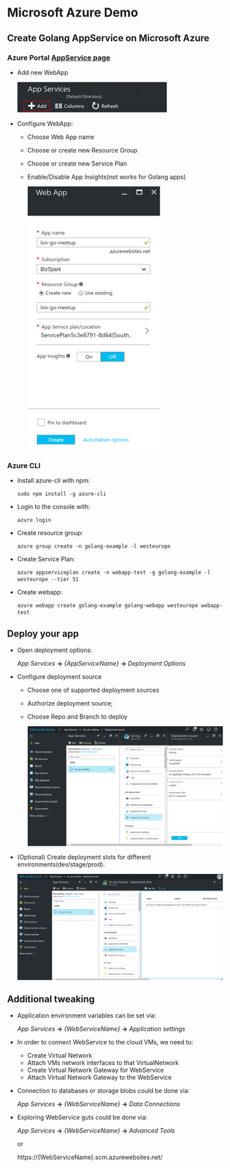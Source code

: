 # Microsoft Azure Demo

## Create Golang AppService on Microsoft Azure

### Azure Portal [AppService page](https://portal.azure.com/#create/Microsoft.WebSite)

- Add new WebApp

    ![](static/azure/1-add-webapp.png)

- Configure WebApp:
  - Choose Web App name
  - Choose or create new Resource Group
  - Choose or create new Service Plan
  - Enable/Disable App Insights(not works for Golang apps)

    ![](static/azure/2-configure-webapp.png)

### Azure CLI

- Install azure-cli with npm:

      sudo npm install -g azure-cli

- Login to the console with:

      azure login

- Create resource group:

      azure group create -n golang-example -l westeurope

- Create Service Plan:

      azure appserviceplan create -n webapp-test -g golang-example -l  westeurope --tier S1

- Create webapp:

      azure webapp create golang-example golang-webapp westeurope webapp-test



## Deploy your app

- Open deployment options:

    *App Services* **->** *{AppServiceName}* **->** *Deployment Options*

- Configure deployment source
  - Choose one of supported deployment sources
  - Authorize deployment source;
  - Choose Repo and Branch to deploy

    ![](static/azure/3-deploy-app.png)

- (Optional) Create deployment slots for different environments(dev/stage/prod).

    ![](static/azure/4-deployment-slots.png)


## Additional tweaking

- Application environment variables can be set via:

   *App Services* **->** *{WebServiceName}* **->** *Application settings*
- In order to connect WebService to the cloud VMs, we need to:
  - Create Virtual Network
  - Attach VMs network interfaces to that VirtualNetwork
  - Create Virtual Network Gateway for WebService
  - Attach Virtual Network Gateway to the WebService
- Connection to databases or storage blobs could be done via: 

   *App Services* **->** *{WebServiceName}* **->** *Data Connections*
- Exploring WebService guts could be done via:

  *App Services* **->** *{WebServiceName}* **->** *Advanced Tools*

  or

  https://{WebServiceName}.scm.azurewebsites.net/ 
